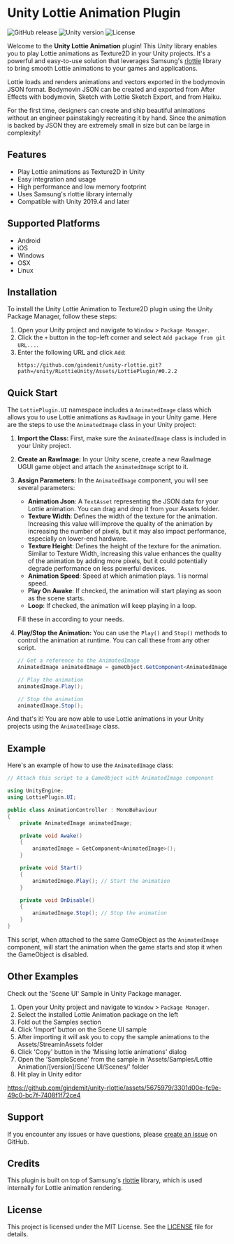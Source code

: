 # Unity Lottie Animation Plugin
![GitHub release](https://img.shields.io/github/release/gindemit/unity-rlottie.svg)
![Unity version](https://img.shields.io/badge/unity-2019.4%2B-green.svg)
![License](https://img.shields.io/github/license/gindemit/unity-rlottie.svg)

Welcome to the **Unity Lottie Animation** plugin! This Unity library enables you to play Lottie animations as Texture2D in your Unity projects. It's a powerful and easy-to-use solution that leverages Samsung's [rlottie](https://github.com/Samsung/rlottie) library to bring smooth Lottie animations to your games and applications.

Lottie loads and renders animations and vectors exported in the bodymovin JSON format. Bodymovin JSON can be created and exported from After Effects with bodymovin, Sketch with Lottie Sketch Export, and from Haiku.

For the first time, designers can create and ship beautiful animations without an engineer painstakingly recreating it by hand. Since the animation is backed by JSON they are extremely small in size but can be large in complexity!

## Features

* Play Lottie animations as Texture2D in Unity
* Easy integration and usage
* High performance and low memory footprint
* Uses Samsung's rlottie library internally
* Compatible with Unity 2019.4 and later

## Supported Platforms

* Android
* iOS
* Windows
* OSX
* Linux

## Installation

To install the Unity Lottie Animation to Texture2D plugin using the Unity Package Manager, follow these steps:

1. Open your Unity project and navigate to `Window` > `Package Manager`.
2. Click the `+` button in the top-left corner and select `Add package from git URL...`.
3. Enter the following URL and click `Add`:
   ```
   https://github.com/gindemit/unity-rlottie.git?path=/unity/RLottieUnity/Assets/LottiePlugin/#0.2.2
   ```

## Quick Start

The `LottiePlugin.UI` namespace includes a `AnimatedImage` class which allows you to use Lottie animations as `RawImage` in your Unity game.
Here are the steps to use the `AnimatedImage` class in your Unity project:

1. **Import the Class:** First, make sure the `AnimatedImage` class is included in your Unity project.

2. **Create an RawImage:** In your Unity scene, create a new RawImage UGUI game object and attach the `AnimatedImage` script to it.

3. **Assign Parameters:** In the `AnimatedImage` component, you will see several parameters:

    - **Animation Json**: A `TextAsset` representing the JSON data for your Lottie animation. You can drag and drop it from your Assets folder.
    - **Texture Width**: Defines the width of the texture for the animation. Increasing this value will improve the quality of the animation by increasing the number of pixels, but it may also impact performance, especially on lower-end hardware.
    - **Texture Height**: Defines the height of the texture for the animation. Similar to Texture Width, increasing this value enhances the quality of the animation by adding more pixels, but it could potentially degrade performance on less powerful devices.
    - **Animation Speed**: Speed at which animation plays. 1 is normal speed.
    - **Play On Awake**: If checked, the animation will start playing as soon as the scene starts.
    - **Loop**: If checked, the animation will keep playing in a loop.

    Fill these in according to your needs.

4. **Play/Stop the Animation:** You can use the `Play()` and `Stop()` methods to control the animation at runtime. You can call these from any other script.

    ```csharp
    // Get a reference to the AnimatedImage
    AnimatedImage animatedImage = gameObject.GetComponent<AnimatedImage>();

    // Play the animation
    animatedImage.Play();

    // Stop the animation
    animatedImage.Stop();
    ```
And that's it! You are now able to use Lottie animations in your Unity projects using the `AnimatedImage` class.

## Example

Here's an example of how to use the `AnimatedImage` class:

```csharp
// Attach this script to a GameObject with AnimatedImage component

using UnityEngine;
using LottiePlugin.UI;

public class AnimationController : MonoBehaviour
{
    private AnimatedImage animatedImage;

    private void Awake()
    {
        animatedImage = GetComponent<AnimatedImage>();
    }

    private void Start()
    {
        animatedImage.Play(); // Start the animation
    }

    private void OnDisable()
    {
        animatedImage.Stop(); // Stop the animation
    }
}
```
This script, when attached to the same GameObject as the `AnimatedImage` component, will start the animation when the game starts and stop it when the GameObject is disabled.

## Other Examples

Check out the 'Scene UI' Sample in Unity Package manager.

1. Open your Unity project and navigate to `Window` > `Package Manager`.
2. Select the installed Lottie Animation package on the left
3. Fold out the Samples section
4. Click 'Import' button on the Scene UI sample
5. After importing it will ask you to copy the sample animations to the Assets/StreaminAssets folder
6. Click 'Copy' button in the 'Missing lottie animations' dialog
7. Open the 'SampleScene' from the sample in 'Assets/Samples/Lottie Animation/[version]/Scene UI/Scenes/' folder
8. Hit play in Unity editor

https://github.com/gindemit/unity-rlottie/assets/5675979/3301d00e-fc9e-49c0-bc7f-7408f1f72ce4

## Support

If you encounter any issues or have questions, please [create an issue](https://github.com/gindemit/unity-rlottie/issues/new) on GitHub.

## Credits

This plugin is built on top of Samsung's [rlottie](https://github.com/Samsung/rlottie) library, which is used internally for Lottie animation rendering.

## License

This project is licensed under the MIT License. See the [LICENSE](LICENSE) file for details.
